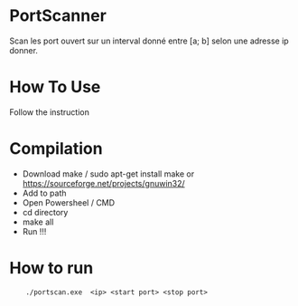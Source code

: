 # PortScanner
Scan les port ouvert sur un interval donné entre [a; b] selon une adresse ip donner.

# How To Use 
Follow the instruction 

# Compilation 
- Download make / sudo apt-get install make or https://sourceforge.net/projects/gnuwin32/
- Add to path 
- Open Powersheel / CMD
- cd directory
- make all 
- Run !!!

# How to run 
```
    ./portscan.exe  <ip> <start port> <stop port>
```
